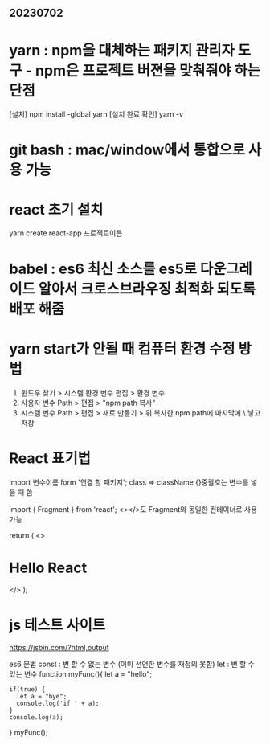 ## 20230702
# yarn : npm을 대체하는 패키지 관리자 도구 - npm은 프로젝트 버젼을 맞춰줘야 하는 단점
[설치]
npm install -global yarn
[설치 완료 확인]
yarn -v

# git bash : mac/window에서 통합으로 사용 가능

# react 초기 설치
yarn create react-app 프로젝트이름

# babel : es6 최신 소스를 es5로 다운그레이드 알아서 크로스브라우징 최적화 되도록 배포 해줌

# yarn start가 안될 때 컴퓨터 환경 수정 방법
1. 윈도우 찾기 > 시스템 환경 변수 편집 > 환경 변수
2. 사용자 변수 Path > 편집 > "npm path 복사"
3. 시스템 변수 Path > 편집 > 새로 만들기 > 위 복사한 npm path에 마지막에 \ 넣고 저장

# React 표기법
import 변수이름 form '연결 할 패키지';
class => className
{}중괄호는 변수를 넣을 때 씀

import { Fragment } from 'react';
<></>도 Fragment와 동일한 컨테이너로 사용 가능

  return (
    <>
      <h1>Hello React </h1>
    </>
  );

# js 테스트 사이트 
https://jsbin.com/?html,output

es6 문법
const : 변 할 수 없는 변수 (이미 선언한 변수를 재정의 못함)
let : 변 할 수 있는 변수
  function myFunc(){
    let a = "hello";
  
    if(true) {
      let a = "bye";
      console.log('if ' + a);
    }
    console.log(a);
  }
  myFunc();

